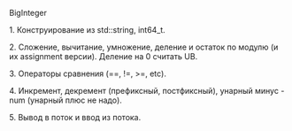 BigInteger
<p>1. Конструирование из std::string, int64_t.
</p>2. Сложение, вычитание, умножение, деление и остаток по модулю (и их assignment версии). Деление на 0 считать UB.
<p>3. Операторы сравнения (==, !=, >=, etc).
</p>4. Инкремент, декремент (префиксный, постфиксный), унарный минус -num (унарный плюс не надо).
<p>5. Вывод в поток и ввод из потока.</p>